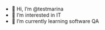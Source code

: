 - 👋 Hi, I’m @testmarina
- 👀 I’m interested in IT
- 🌱 I’m currently learning software QA 


<!---
testmarina/testmarina is a ✨ special ✨ repository because its `README.md` (this file) appears on your GitHub profile.
You can click the Preview link to take a look at your changes.
--->
